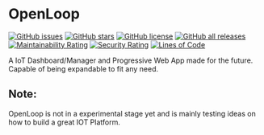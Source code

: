 # OpenLoop

[![GitHub issues](https://img.shields.io/github/issues/CycloneBiz/OpenLoop?style=for-the-badge)](https://github.com/CycloneBiz/OpenLoop/issues) [![GitHub stars](https://img.shields.io/github/stars/CycloneBiz/OpenLoop?style=for-the-badge)](https://github.com/CycloneBiz/OpenLoop/stargazers) [![GitHub license](https://img.shields.io/github/license/CycloneBiz/OpenLoop?style=for-the-badge)](LICENSE/) [![GitHub all releases](https://img.shields.io/github/downloads/CycloneBiz/OpenLoop/total?style=for-the-badge)](https://github.com/CycloneBiz/OpenLoop/releases)   
[![Maintainability Rating](https://sonarcloud.io/api/project_badges/measure?project=CycloneBiz_OpenLoop&metric=sqale_rating)](https://sonarcloud.io/summary/new_code?id=CycloneBiz_OpenLoop) [![Security Rating](https://sonarcloud.io/api/project_badges/measure?project=CycloneBiz_OpenLoop&metric=security_rating)](https://sonarcloud.io/summary/new_code?id=CycloneBiz_OpenLoop) [![Lines of Code](https://sonarcloud.io/api/project_badges/measure?project=CycloneBiz_OpenLoop&metric=ncloc)](https://sonarcloud.io/summary/new_code?id=CycloneBiz_OpenLoop)


A IoT Dashboard/Manager and Progressive Web App made for the future. Capable of being expandable to fit any need.
## Note:
OpenLoop is not in a experimental stage yet and is mainly testing ideas on how to build a great IOT Platform. 
